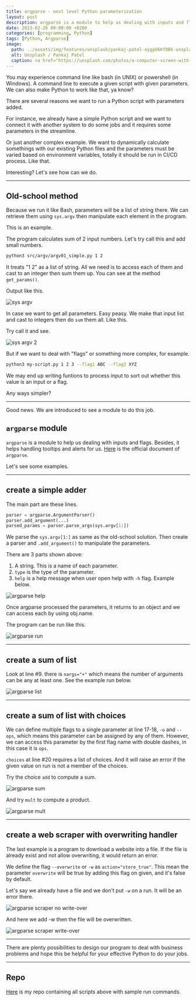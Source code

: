 ```yaml
---
title: argparse - next level Python parameterization
layout: post
description: argparse is a module to help us dealing with inputs and flags. Besides, it helps handling tooltips and alerts.
date: 2023-02-26 00:00:00 +0200
categories: [programming, Python]
tags: [Python, Argparse]
image:
  path: ../assets/img/features/unsplash/pankaj-patel-eygpU6KfOBk-unsplash.jpg
  alt: Unsplash / Pankaj Patel
  caption: <a href="https://unsplash.com/photos/a-computer-screen-with-a-program-running-on-it-eygpU6KfOBk">Unsplash / Pankaj Patel</a>
---
```


You may experience command line like bash (in UNIX) or powershell (in Windows). A command line to execute a given script with given parameters. We can also make Python to work like that, ya know?

There are several reasons we want to run a Python script with parameters added.

For instance, we already have a simple Python script and we want to connect it with another system to do some jobs and it requires some parameters in the streamline.

Or just another complex example. We want to dynamically calculate somethings with our existing Python files and the parameters must be varied based on environment variables, totally it should be run in CI/CD process. Like that.

Interesting? Let's see how can we do.

---

## Old-school method

Because we run it like Bash, parameters will be a list of string there. We can retrieve them using `sys.argv` then manipulate each element in the program.

This is an example.

<script src="https://gist.github.com/bluebirz/572c2877da1def2ac27e204347a1c154.js?file=argv1.py"></script>

The program calculates sum of 2 input numbers. Let's try call this and add small numbers.

```sh
python3 src/argv/argv01_simple.py 1 2
```

It treats "1 2" as a list of string. All we need is to access each of them and cast to an integer then sum them up. You can see at the method `get_params()`.

Output like this.

![sys argv](https://bluebirzdotnet.s3.ap-southeast-1.amazonaws.com/argparse/a01.png)

In case we want to get all parameters. Easy peasy. We make that input list and cast to integers then do `sum` them all. Like this.

<script src="https://gist.github.com/bluebirz/572c2877da1def2ac27e204347a1c154.js?file=argv2.py"></script>

Try call it and see.

![sys argv 2](https://bluebirzdotnet.s3.ap-southeast-1.amazonaws.com/argparse/a02.png)

But if we want to deal with "flags" or something more complex, for example.

```sh
python3 my-script.py 1 2 3 --flag1 ABC --flag2 XYZ
```

We may end up writing funtions to process input to sort out whether this value is an input or a flag.

Any ways simpler?

---

Good news. We are introduced to see a module to do this job.

## `argparse` module

`argparse` is a module to help us dealing with inputs and flags. Besides, it helps handling tooltips and alerts for us. [Here](https://docs.python.org/3/library/argparse.html) is the official document of `argparse`.

Let's see some examples.

---

## create a simple adder

<script src="https://gist.github.com/bluebirz/572c2877da1def2ac27e204347a1c154.js?file=argparse1.py"></script>

The main part are these lines.

```py
parser = argparse.ArgumentParser()
parser.add_argument(...)
parsed_params = parser.parse_args(sys.argv[1:])
```

We parse the `sys.argv[1:]` as same as the old-school solution. Then create a parser and `.add_argument()` to manipulate the parameters.

There are 3 parts shown above:

1. A string. This is a name of each parameter.
1. `type` is the type of the parameter.
1. `help` is a help message when user open help with `-h` flag. Example below.

![argparse help](https://bluebirzdotnet.s3.ap-southeast-1.amazonaws.com/argparse/p01-h.png)

Once argparse processed the parameters, it returns to an object and we can access each by using obj.name.

The program can be run like this.

![argparse run](https://bluebirzdotnet.s3.ap-southeast-1.amazonaws.com/argparse/p01.png)

---

## create a sum of list

<script src="https://gist.github.com/bluebirz/572c2877da1def2ac27e204347a1c154.js?file=argparse2.py"></script>

Look at line #9. there is `nargs="+"` which means the number of arguments can be any at least one. See the example run below.

![argparse list](https://bluebirzdotnet.s3.ap-southeast-1.amazonaws.com/argparse/p02.png)

---

## create a sum of list with choices

<script src="https://gist.github.com/bluebirz/572c2877da1def2ac27e204347a1c154.js?file=argparse3.py"></script>

We can define multiple flags to a single parameter at line 17-18, `-o` and `--ops`, which means this parameter can be assigned by any of them. However, we can access this parameter by the first flag name with double dashes, in this case it is `ops`.

`choices` at line #20 requires a list of choices. And it will raise an error if the given value on run is not a member of the choices.

Try the choice `add` to compute a sum.

![argparse sum](https://bluebirzdotnet.s3.ap-southeast-1.amazonaws.com/argparse/p03-a.png)

And try `mult` to compute a product.

![argparse mult](https://bluebirzdotnet.s3.ap-southeast-1.amazonaws.com/argparse/p03-m.png)

---

## create a web scraper with overwriting handler

The last example is a program to download a website into a file. If the file is already exist and not allow overwriting, it would return an error.

<script src="https://gist.github.com/bluebirz/572c2877da1def2ac27e204347a1c154.js?file=argparse4.py"></script>

We define the flag `--overwrite` or `-w` as `action="store_true"`. This mean the parameter `overwrite` will be true by adding this flag on given, and it's false by default.

Let's say we already have a file and we don't put `-w` on a run. It will be an error there.

![argparse scraper no write-over](https://bluebirzdotnet.s3.ap-southeast-1.amazonaws.com/argparse/p04-f.png)

And here we add -w then the file will be overwritten.

![argparse scraper write-over](https://bluebirzdotnet.s3.ap-southeast-1.amazonaws.com/argparse/p04-p.png)

---

There are plenty possibilities to design our program to deal with business problems and hope this be helpful for your effective Python to do your jobs.

---

## Repo

[Here](https://github.com/bluebirz/sample-argparse.git) is my repo containing all scripts above with sample run commands.
